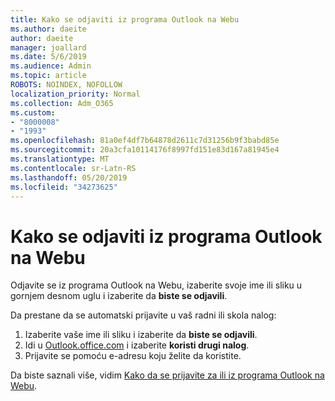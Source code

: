 ```yaml
---
title: Kako se odjaviti iz programa Outlook na Webu
ms.author: daeite
author: daeite
manager: joallard
ms.date: 5/6/2019
ms.audience: Admin
ms.topic: article
ROBOTS: NOINDEX, NOFOLLOW
localization_priority: Normal
ms.collection: Adm_O365
ms.custom:
- "8000008"
- "1993"
ms.openlocfilehash: 81a0ef4df7b64878d2611c7d31256b9f3babd85e
ms.sourcegitcommit: 20a3cfa10114176f8997fd151e83d167a81945e4
ms.translationtype: MT
ms.contentlocale: sr-Latn-RS
ms.lasthandoff: 05/20/2019
ms.locfileid: "34273625"
---
```

# <a name="how-to-sign-out-of-outlook-on-the-web"></a>Kako se odjaviti iz programa Outlook na Webu

Odjavite se iz programa Outlook na Webu, izaberite svoje ime ili sliku u gornjem desnom uglu i izaberite da **biste se odjavili**.

Da prestane da se automatski prijavite u vaš radni ili skola nalog:

1. Izaberite vaše ime ili sliku i izaberite da **biste se odjavili**.
1. Idi u [Outlook.office.com](https://outlook.office.com/) i izaberite **koristi drugi nalog**.
1. Prijavite se pomoću e-adresu koju želite da koristite.

Da biste saznali više, vidim [Kako da se prijavite za ili iz programa Outlook na Webu](https://support.office.com/article/763fab4d-0138-4814-b450-37fc286bcb79).